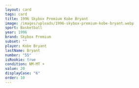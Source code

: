 ```yaml
---
layout: card
tags: card
title: 1996 Skybox Premium Kobe Bryant
image: /images/uploads/1996-skybox-premium-kobe-bryant.webp
sport: Basketball
year: 1996
brand: Skybox Premium
subset: ""
player: Kobe Bryant
lastName: Bryant
number: "55"
isRookie: true
condition: NM-MT +
value: 20
displayCase: "6"
order: 10
---
```

